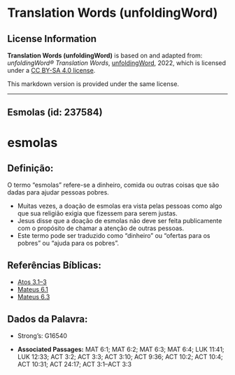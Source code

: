 # Translation Words (unfoldingWord)

## License Information

**Translation Words (unfoldingWord)** is based on and adapted from: _unfoldingWord® Translation Words_, [unfoldingWord](https://unfoldingword.org/utw), 2022, which is licensed under a [CC BY-SA 4.0 license](https://creativecommons.org/licenses/by-sa/4.0/legalcode.en).

This markdown version is provided under the same license.



--------------------------------

## Esmolas (id: 237584)

esmolas
=======

Definição:
----------

O termo “esmolas” refere\-se a dinheiro, comida ou outras coisas que são dadas para ajudar pessoas pobres.

* Muitas vezes, a doação de esmolas era vista pelas pessoas como algo que sua religião exigia que fizessem para serem justas.
* Jesus disse que a doação de esmolas não deve ser feita publicamente com o propósito de chamar a atenção de outras pessoas.
* Este termo pode ser traduzido como “dinheiro” ou “ofertas para os pobres” ou “ajuda para os pobres”.

Referências Bíblicas:
---------------------

* [Atos 3\.1–3](https://ref.ly/Acts3:1-Acts3:3)
* [Mateus 6\.1](https://ref.ly/Matt6:1)
* [Mateus 6\.3](https://ref.ly/Matt6:3)

Dados da Palavra:
-----------------

* Strong’s: G16540

* **Associated Passages:** MAT 6:1; MAT 6:2; MAT 6:3; MAT 6:4; LUK 11:41; LUK 12:33; ACT 3:2; ACT 3:3; ACT 3:10; ACT 9:36; ACT 10:2; ACT 10:4; ACT 10:31; ACT 24:17; ACT 3:1–ACT 3:3

